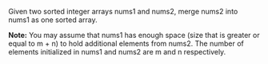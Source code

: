 Given two sorted integer arrays nums1 and nums2, merge nums2 into nums1 as one sorted array.

**Note:**
You may assume that nums1 has enough space (size that is greater or equal to m + n) to hold additional elements from nums2. The number of elements initialized in nums1 and nums2 are m and n respectively.